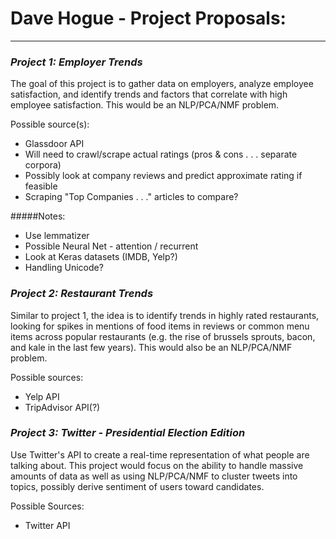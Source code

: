 # Dave Hogue - Project Proposals:
***
### *Project 1: Employer Trends*
The goal of this project is to gather data on employers, analyze employee satisfaction, and identify trends and factors that correlate with high employee satisfaction. This would be an NLP/PCA/NMF problem.

Possible source(s):
- Glassdoor API
- Will need to crawl/scrape actual ratings (pros & cons . . . separate corpora)
- Possibly look at company reviews and predict approximate rating if feasible
- Scraping "Top Companies . . ." articles to compare?

#####Notes:
- Use lemmatizer
- Possible Neural Net - attention / recurrent
- Look at Keras datasets (IMDB, Yelp?)
- Handling Unicode?


### *Project 2: Restaurant Trends*
Similar to project 1, the idea is to identify trends in highly rated restaurants, looking for spikes in mentions of food items in reviews or common menu items across popular restaurants (e.g. the rise of brussels sprouts, bacon, and kale in the last few years). This would also be an NLP/PCA/NMF problem.

Possible sources:
- Yelp API
- TripAdvisor API(?)

### *Project 3: Twitter - Presidential Election Edition*
Use Twitter's API to create a real-time representation of what people are talking about. This project would focus on the ability to handle massive amounts of data as well as using NLP/PCA/NMF to cluster tweets into topics, possibly derive sentiment of users toward candidates.

Possible Sources:
- Twitter API
